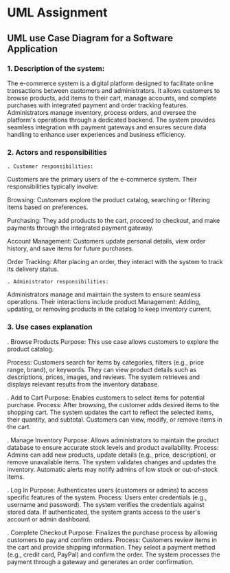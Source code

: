 # UML Assignment

## UML use Case Diagram for a Software Application

### 1. Description of the system:

The e-commerce system is a digital platform designed to facilitate online transactions between customers and administrators. It allows customers to browse products, add items to their cart, manage accounts, and complete purchases with integrated payment and order tracking features. Administrators manage inventory, process orders, and oversee the platform's operations through a dedicated backend. The system provides seamless integration with payment gateways and ensures secure data handling to enhance user experiences and business efficiency.

### 2. Actors and responsibilities

	. Customer responsibilities:
Customers are the primary users of the e-commerce system. Their responsibilities typically involve:

Browsing: Customers explore the product catalog, searching or filtering items based on preferences.

Purchasing: They add products to the cart, proceed to checkout, and make payments through the integrated payment gateway.

Account Management: Customers update personal details, view order history, and save items for future purchases.

Order Tracking: After placing an order, they interact with the system to track its delivery status.

	. Administrator responsibilities:
Administrators manage and maintain the system to ensure seamless operations. Their interactions include product Management: Adding, updating, or removing products in the catalog to keep inventory current.


### 3. Use cases explanation
. Browse Products
Purpose: This use case allows customers to explore the product catalog.

Process:
Customers search for items by categories, filters (e.g., price range, brand), or keywords.
They can view product details such as descriptions, prices, images, and reviews.
The system retrieves and displays relevant results from the inventory database.

. Add to Cart
Purpose: Enables customers to select items for potential purchase.
Process: After browsing, the customer adds desired items to the shopping cart.
The system updates the cart to reflect the selected items, their quantity, and subtotal.
Customers can view, modify, or remove items in the cart.

. Manage Inventory
Purpose: Allows administrators to maintain the product database to ensure accurate stock levels and product availability.
Process: Admins can add new products, update details (e.g., price, description), or remove unavailable items.
The system validates changes and updates the inventory.
Automatic alerts may notify admins of low stock or out-of-stock items.

. Log In
Purpose: Authenticates users (customers or admins) to access specific features of the system.
Process: Users enter credentials (e.g., username and password).
The system verifies the credentials against stored data.
If authenticated, the system grants access to the user's account or admin dashboard.

. Complete Checkout
Purpose: Finalizes the purchase process by allowing customers to pay and confirm orders.
Process: Customers review items in the cart and provide shipping information.
They select a payment method (e.g., credit card, PayPal) and confirm the order.
The system processes the payment through a gateway and generates an order confirmation.
